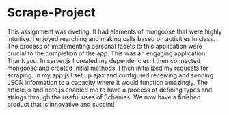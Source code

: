 # Scrape-Project

This assignment was riveting. It had elements of mongoose that were highly intuitive. I enjoyed rearching and making calls based on activities in class. The process of implementing personal facets to this application were crucial to the completion of the app. This was an engaging application.
Thank you.
In server.js I created my dependencies. I then connected mongoose and created initial methods. I then initialized my requests for scraping.
In my app.js I set up ajax and configured receiving and sending JSON information to a capacity where it would function amazingly.
The article.js and note.js enabled me to have a process of defining types and strings through the useful uses of Schemas.
We now have a finished product that is innovative and succint!

